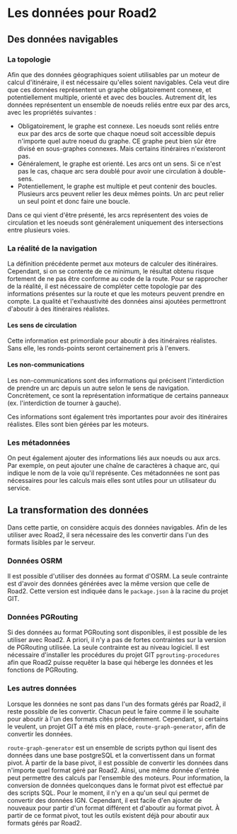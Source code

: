 # Les données pour Road2 

## Des données navigables 

### La topologie

Afin que des données géographiques soient utilisables par un moteur de calcul d'itinéraire, il est nécessaire qu'elles soient navigables. Cela veut dire que ces données représentent un graphe obligatoirement connexe, et potentiellement multiple, orienté et avec des boucles. Autrement dit, les données représentent un ensemble de noeuds reliés entre eux par des arcs, avec les propriétés suivantes : 
- Obligatoirement, le graphe est connexe. Les noeuds sont reliés entre eux par des arcs de sorte que chaque noeud soit accessible depuis n'importe quel autre noeud du graphe. CE graphe peut bien sûr être divisé en sous-graphes connexes. Mais certains itinéraires n'existeront pas. 
- Généralement, le graphe est orienté. Les arcs ont un sens. Si ce n'est pas le cas, chaque arc sera doublé pour avoir une circulation à double-sens. 
- Potentiellement, le graphe est multiple et peut contenir des boucles. Plusieurs arcs peuvent relier les deux mêmes points. Un arc peut relier un seul point et donc faire une boucle. 

Dans ce qui vient d'être présenté, les arcs représentent des voies de circulation et les noeuds sont généralement uniquement des intersections entre plusieurs voies. 

### La réalité de la navigation 

La définition précédente permet aux moteurs de calculer des itinéraires. Cependant, si on se contente de ce minimum, le résultat obtenu risque fortement de ne pas être conforme au code de la route. Pour se rapprocher de la réalité, il est nécessaire de compléter cette topologie par des informations présentes sur la route et que les moteurs peuvent prendre en compte. La qualité et l'exhaustivité des données ainsi ajoutées permettront d'aboutir à des itinéraires réalistes. 

#### Les sens de circulation 

Cette information est primordiale pour aboutir à des itinéraires réalistes. Sans elle, les ronds-points seront certainement pris à l'envers. 

#### Les non-communications 

Les non-communications sont des informations qui précisent l'interdiction de prendre un arc depuis un autre selon le sens de navigation. Concrètement, ce sont la représentation informatique de certains panneaux (ex. l'interdiction de tourner à gauche). 

Ces informations sont également très importantes pour avoir des itinéraires réalistes. Elles sont bien gérées par les moteurs. 

### Les métadonnées 

On peut également ajouter des informations liés aux noeuds ou aux arcs. Par exemple, on peut ajouter une chaîne de caractères à chaque arc, qui indique le nom de la voie qu'il représente. Ces métadonnées ne sont pas nécessaires pour les calculs mais elles sont utiles pour un utilisateur du service. 

## La transformation des données 

Dans cette partie, on considère acquis des données navigables. Afin de les utiliser avec Road2, il sera nécessaire des les convertir dans l'un des formats lisibles par le serveur. 

### Données OSRM 

Il est possible d'utiliser des données au format d'OSRM. La seule contrainte est d'avoir des données générées avec la même version que celle de Road2. Cette version est indiquée dans le `package.json` à la racine du projet GIT.  

### Données PGRouting 

Si des données au format PGRouting sont disponibles, il est possible de les utiliser avec Road2. A priori, il n'y a pas de fortes contraintes sur la version de PGRouting utilisée. La seule contrainte est au niveau logiciel. Il est nécessaire d'installer les procédures du projet GIT `pgrouting-procedures` afin que Road2 puisse requêter la base qui héberge les données et les fonctions de PGRouting.

### Les autres données 

Lorsque les données ne sont pas dans l'un des formats gérés par Road2, il reste possible de les convertir. Chacun peut le faire comme il le souhaite pour aboutir à l'un des formats cités précédemment. Cependant, si certains le veulent, un projet GIT a été mis en place, `route-graph-generator`, afin de convertir les données. 

`route-graph-generator` est un ensemble de scripts python qui lisent des données dans une base postgreSQL et la convertissent dans un format pivot. À partir de la base pivot, il est possible de convertir les données dans n'importe quel format géré par Road2. Ainsi, une même donnée d'entrée peut permettre des calculs par l'ensemble des moteurs. 
Pour information, la conversion de données quelconques dans le format pivot est effectué par des scripts SQL. Pour le moment, il n'y en a qu'un seul qui permet de convertir des données IGN. Cependant, il est facile d'en ajouter de nouveaux pour partir d'un format différent et d'aboutir au format pivot. À partir de ce format pivot, tout les outils existent déjà pour aboutir aux formats gérés par Road2. 



